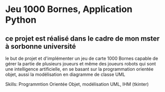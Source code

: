 # Jeu 1000 Bornes, Application Python

## ce projet est réalisé dans le cadre de mon mster à sorbonne université

le but de projet et d'implémenter un jeu de carte 1000 Bornes capable de gérer la partie de plusieurs joueurs et même des joueurs robots qui sont une intelligence artificielle, en se basant sur la programmation orientée objet, aussi la modélisation en diagramme de classe UML

Skills: Programmtion Orientée Objet, modélisation UML, IHM (tkinter)
